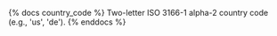 {% docs country_code %}
Two-letter ISO 3166-1 alpha-2 country code (e.g., 'us', 'de').
{% enddocs %}
